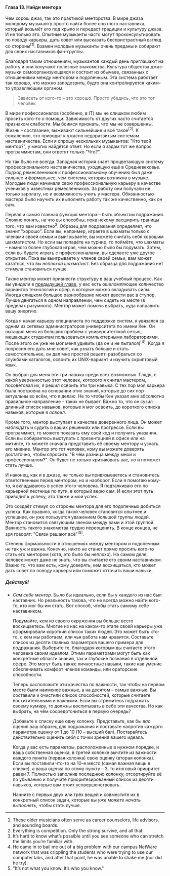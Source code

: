 #### Глава 13. Найди ментора

Чем хорош джаз, так это практикой менторства. В мире джаза молодому музыканту просто найти более
опытного наставника, который возьмёт его под крыло и передаст традиции и культуру джаза. И не только
это. Опытные музыканты часто могут проконсультировать по поводу карьеры, дать совет или высказать
беспристрастный взгляд со стороны<sup>[1]</sup>. Взамен молодые музыканты очень преданы и собирают
для своих наставников фан-группы.

Благодаря таким отношениям, музыкантов каждый день приглашают на работу и они получают полезные
знакомства. Культура общества джаз-музыки самоорганизующаяся и состоит из обычаев, связанных с
отношениями между ментором и подопечным. Эта система работает так хорошо, что можно заподозрить,
будто она контролируется каким-то управляющим органом.

> Зависеть от кого-то – это хорошо. Просто убедись, что это тот человек

В мире профессионалов (особенно, в IT) мы не слишком любим просить кого-то о помощи. Зависимость от
других часто считается признаком слабости. Мы боимся признать, что мы не совершенны. Жизнь –
состязание, выживают сильнейшие и всё такое<sup>[2]</sup>. К сожалению, это приводит к ужасно
недоразвитым системам наставничества. Если я спрошу нескольких музыкантов: "Кто твой ментор?", у
многих найдётся ответ. Но если я задам тот же вопрос программистам, они ответят только "Что?".

Но так было не всегда. Западная история знает процветающую систему профессионального наставничества,
уходящую ещё в Средневековье. Подход ремесленников к профессиональному обучению был даже сильнее и
формальнее, чем система, которая возникла в музыке. Молодые люди начинали свою профессиональную
карьеру в качестве учеников у известных ремесленников. За работу они получали не только зарплату, но
и возможность учить у мастера. Обязанностью мастера было научить их выполнять работу так же
качественно, как он сам.

Первая и самая главная функция ментора – быть объектом подражания. Сложно понять, на что вы
способны, пока некому расширить границы того, что вам известно<sup>3</sup>. Образец для подражания
определяет, что значит "хорошо". Если вы, например, играете в шахматы только с членами своей семьи и
выигрываете, вы можете считать себя хорошим шахматистом. Но если вы попадёте на турнир, то поймёте,
что шахматы – намного более глубокая играя, чем можно было бы подумать. Затем, если вы будете играть
с профессионалами, вы сделаете уже другое открытие. Пока вы выигрываете у членов своей семьи, вам
может казаться, что вы _неплохой шахматист_. Без образца для подражания нет стимула становиться
лучше.

Также ментор может привнести структуру в ваш учебный процесс. Как вы увидели
в [предыдущей главе](http://habrahabr.ru/post/206682/), у вас есть ошеломляющее количество
вариантов технологий и
сфер, в которые можно вкладывать силы. Иногда слишком большое разнообразие может ввести вас в
ступор. Лучше двигаться в одном направлении, чем сидеть на месте (в пределах разумного). Ментор
может помочь выбрать, куда направить вашу энергию.

Когда я начал карьеру специалиста по поддержке систем, я увязался за одним из сетевых
администраторов университета по имени Кен. Он вытащил меня из больших проблем с университетской
сетью, мешающих студентам пользоваться компьютерными лабораториями. После этого он уже не мог меня
удивить (да он и не пытался)<sup>[4]</sup>. Когда я попросил его дать мне совет, как узнать больше и
стать самостоятельнее, он дал мне простой рецепт: разобраться со службами каталогов, освоить их
UNIX-вариант и изучить скриптовый язык.


Он выбрал для меня эти три навыка среди всех возможных. Глядя, с какой уверенностью этот человек,
которого я считал мастером, посоветовал их, я решил освоить эти три навыка. С тех пор моя карьера
была построена на основании этих знаний, которые до сих пор актуальны во всём, что я делаю. Не то
чтобы Кен указал мне абсолютно правильное направление – таких не бывает. Важно то, что он сузил
длинный список навыков, которые я _мог_ освоить, до короткого списка навыков, которые я _освоил_.

Кроме того, ментор выступает в качестве доверенного лица. Он может наблюдать и судить о ваших
решениях или прогрессе. Если вы программист, то можете показать ему свой код и получить указания.
Если вы собираетесь выступать с презентацией в офисе или на митинге, то можете сначала представить
её своему ментору и узнать его мнение. Ментор это тот человек, кому вы можете доверять достаточно,
чтобы спросить: "В чём разница между мной и профессионалом?". Он будет не только критиковать вас, но
и поможет стать лучше.

И наконец, как и в джазе, не только вы привязываетесь и становитесь ответственным перед ментором, но
и наоборот. Если я помогаю кому-то, я вкладываюсь в успех этого человека. Я подталкиваю его по
карьерной лестнице по пути, в который верю сам. И если этот путь приводит к успеху, это также и мой
успех.

Это создаёт стимул со стороны ментора для его подопечных добиться успеха. Как правило, когда такой
человек становится опытнее и успешнее, он уже пользуется уважением большой группы людей. Ментор
становится связующим звеном между вами и этой группой. Важность такого знакомства трудно
переоценить. В конце концов, не зря говорят: "Связи решают всё"<sup>[5]</sup>.

Степень формальности в отношениях между ментором и подопечным не так уж и важна. Конечно, никто не
станет прямо просить кого-то стать его ментором (хотя, это было бы неплохо). На самом деле, человек
может даже не знать, что вы считаете его своим наставником. Важно то, что вам есть, кому доверять,
кем восхищаться, кто может дать совет по поводу карьеры или поможет отточить ваши навыки.

##### Действуй!

* _Сам себе ментор_. Было бы идеально, если бы у каждого из нас был наставник. Но реальность такова,
  что не всегда можно найти кого-то, кто мог бы им стать. Вот способ, чтобы стать самому себе
  наставником.

  Подумайте, кем из своего окружения вы больше всего восхищаетесь. Многие из нас на каком-то этапе
  своей карьеры уже сформировали короткий список таких людей. Это может быть кто-то, с кем мы
  работаем, или чья работа нам нравится. Составьте список из десяти главных параметров вашего примера
  для подражания. Выберите те, благодаря которым вы считаете этого человека своим идеалом. Этими
  параметрами могут быть как конкретные области знаний, так и глубокие познания в отдельной сфере.
  Это могут быть также личностные навыки, такие как умение обеспечивать комфорт членов команды, или
  ораторские способности.

  Теперь расположите эти качества по важности, так чтобы на первом месте были наименее важные,
  а на десятом – самые важные. Вы составили и очистили список способностей, которые считаете
  восхитительными и важными. Если вы стремитесь подражать своему кумиру, то должны воспитывать
  в себе эти качества. Но как выбрать, на чём сосредоточиться в первую очередь?

  Добавьте к списку ещё одну колонку. Представьте, как бы _вас_ оценил ваш образец для подражания
  и поставьте напротив каждого параметра оценку от 1 до 10 (10 – высший бал). Постарайтесь
  действительно оценить себя с точки зрения вашего идеала.

  Когда у вас есть параметры, расположенные в нужном порядке, и ваша собственная оценка, в третей
  колонке вычтите из важности каждого пункта (первая колонка) свою оценку (вторая колонка). Если вы
  поставили что-то на 10-е место (самая важная вещь в списке), а ваша оценка по этому пункту – 3, то
  итоговый приоритет равен 7. Полностью заполнив последнюю колонку, отсортируйте её по убыванию и
  получите приоритезированный список из десяти навыков, которые вам стоит усовершенствовать.

  Начните с первых двух или трёх вещей и совместите их в конкретный список задач, которые вы
  _уже можете начать выполнять_, чтобы стать лучше.

----

1. These older musicians often serve as career counselors, life advisors, and sounding boards.
2. Everything is competition. Only the strong survive, and all that.
3. It’s hard to know what’s possible until you see someone who can stretch the limits
   you’re familiar with.
4. He came in to bail me out of a big problem with our campus NetWare network that was
   crippling the students who were trying to use our computer labs, and after that point,
   he was unable to shake me (nor did he try).
5. "It’s not what you know. It’s who you know."


